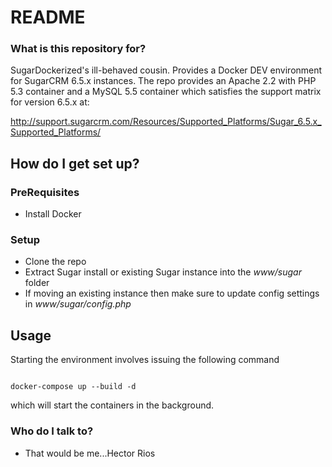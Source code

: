 # README #

### What is this repository for? ###

SugarDockerized's ill-behaved cousin. Provides a Docker DEV environment for SugarCRM 6.5.x instances.
The repo provides an Apache 2.2 with PHP 5.3 container and a MySQL 5.5 container which satisfies the
support matrix for version 6.5.x at:

http://support.sugarcrm.com/Resources/Supported_Platforms/Sugar_6.5.x_Supported_Platforms/
 

## How do I get set up? ##

### PreRequisites ###

* Install Docker

### Setup ###

* Clone the repo
* Extract Sugar install or existing Sugar instance into the *www/sugar* folder
* If moving an existing instance then make sure to update config settings in *www/sugar/config.php*

## Usage ##

Starting the environment involves issuing the following command

```

docker-compose up --build -d

```

which will start the containers in the background. 

### Who do I talk to? ###

* That would be me...Hector Rios
